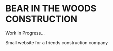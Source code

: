 # BEAR IN THE WOODS CONSTRUCTION

Work in Progress...

Small website for a friends construction company
